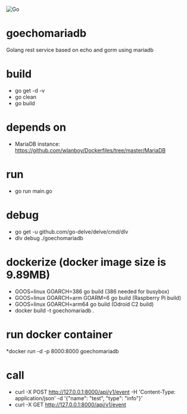 ![Go](https://github.com/wlanboy/goechomariadb/workflows/Go/badge.svg)

# goechomariadb
Golang rest service based on echo and gorm using mariadb

# build
* go get -d -v
* go clean
* go build

# depends on
* MariaDB instance: https://github.com/wlanboy/Dockerfiles/tree/master/MariaDB

# run
* go run main.go

# debug
* go get -u github.com/go-delve/delve/cmd/dlv
* dlv debug ./goechomariadb

# dockerize (docker image size is 9.89MB)
* GOOS=linux GOARCH=386 go build (386 needed for busybox)
* GOOS=linux GOARCH=arm GOARM=6 go build (Raspberry Pi build)
* GOOS=linux GOARCH=arm64 go build (Odroid C2 build)
* docker build -t goechomariadb .

# run docker container
*docker run -d -p 8000:8000 goechomariadb

# call
* curl -X POST http://127.0.0.1:8000/api/v1/event -H 'Content-Type: application/json' -d '{"name": "test", "type": "info"}'
* curl -X GET http://127.0.0.1:8000/api/v1/event 
